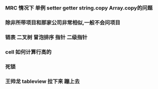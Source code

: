 ### MRC 情况下 单例 setter getter  string.copy Array.copy的问题

### 除非所带项目和那家公司非常相似,一般不会问项目

### 链表 二叉树 冒泡排序 指针 二级指针

### cell 如何计算行高的

### 死锁

### 王帅龙 tableview 拉下来 蹦上去